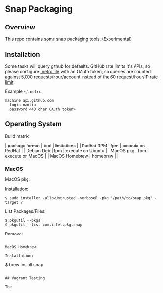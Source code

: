 # Snap Packaging

## Overview

This repo contains some snap packaging tools. (Experimental)

## Installation

Some tasks will query github for defaults. GitHub rate limits it's APIs, so please configure [.netrc file](https://github.com/octokit/octokit.rb#using-a-netrc-file) with an OAuth token, so queries are counted against 5,000 requests/hour/account instead of the 60 request/hour/IP [rate limit](https://developer.github.com/v3/#rate-limiting).

Example `~/.netrc`:
```
machine api.github.com
  login nanliu
  password <40 char OAuth token>
```

## Operating System

Build matrix

| package format | tool | limitations |
| Redhat RPM | fpm | execute on RedHat |
| Debian Deb | fpm | execute on Ubuntu |
| MacOS pkg | fpm | execute on MacOS |
| MacOS Homebrew | homebrew | |

### MacOS

MacOS pkg:

Installation:
```
$ sudo installer -allowUntrusted -verboseR -pkg "/path/to/snap.pkg" -target /
```

List Packages/Files:
```
$ pkgutil --pkgs
$ pkgutil --list com.intel.pkg.snap
```

Remove:

```

MacOS Homebrew:

Installation:
```
$ brew install snap
```

## Vagrant Testing

The 
